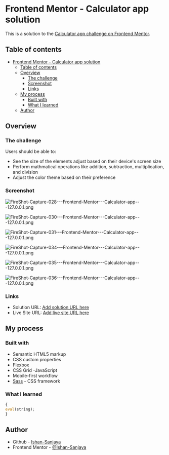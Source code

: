 # Frontend Mentor - Calculator app solution

This is a solution to the [Calculator app challenge on Frontend Mentor](https://www.frontendmentor.io/challenges/calculator-app-9lteq5N29).

## Table of contents

- [Frontend Mentor - Calculator app solution](#frontend-mentor---calculator-app-solution)
  - [Table of contents](#table-of-contents)
  - [Overview](#overview)
    - [The challenge](#the-challenge)
    - [Screenshot](#screenshot)
    - [Links](#links)
  - [My process](#my-process)
    - [Built with](#built-with)
    - [What I learned](#what-i-learned)
  - [Author](#author)



## Overview

### The challenge

Users should be able to:

- See the size of the elements adjust based on their device's screen size
- Perform mathmatical operations like addition, subtraction, multiplication, and division
- Adjust the color theme based on their preference

### Screenshot

![FireShot-Capture-028---Frontend-Mentor---Calculator-app---127.0.0.1.png](https://add.pics/images/2022/03/02/FireShot-Capture-028---Frontend-Mentor---Calculator-app---127.0.0.1.png)

![FireShot-Capture-030---Frontend-Mentor---Calculator-app---127.0.0.1.png](https://add.pics/images/2022/03/02/FireShot-Capture-030---Frontend-Mentor---Calculator-app---127.0.0.1.png)

![FireShot-Capture-031---Frontend-Mentor---Calculator-app---127.0.0.1.png](https://add.pics/images/2022/03/02/FireShot-Capture-031---Frontend-Mentor---Calculator-app---127.0.0.1.png)

![FireShot-Capture-034---Frontend-Mentor---Calculator-app---127.0.0.1.png](https://add.pics/images/2022/03/02/FireShot-Capture-034---Frontend-Mentor---Calculator-app---127.0.0.1.png)

![FireShot-Capture-035---Frontend-Mentor---Calculator-app---127.0.0.1.png](https://add.pics/images/2022/03/02/FireShot-Capture-035---Frontend-Mentor---Calculator-app---127.0.0.1.png)

![FireShot-Capture-036---Frontend-Mentor---Calculator-app---127.0.0.1.png](https://add.pics/images/2022/03/02/FireShot-Capture-036---Frontend-Mentor---Calculator-app---127.0.0.1.png)


### Links

- Solution URL: [Add solution URL here](https://www.frontendmentor.io/solutions/calculator-app-using-html-sass-and-javascript-4nstkUsot)
- Live Site URL: [Add live site URL here](https://luke-fernando.github.io/calculator-app/)

## My process

### Built with

- Semantic HTML5 markup
- CSS custom properties
- Flexbox
- CSS Grid
-JavaScript
- Mobile-first workflow
- [Sass](https://sass-lang.com/) - CSS framework


### What I learned


```js
{
eval(string);
}
```


## Author

- Github - [Ishan-Sanjaya](https://github.com/Ishan-Sanjaya)
- Frontend Mentor - [@Ishan-Sanjaya](https://www.frontendmentor.io/profile/Ishan-Sanjaya)


